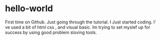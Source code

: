 hello-world
===========

First time on Github. Just going through the tutorial.
I Just started coding. I' ve used a bit of html css , and visual basic. Im trying to set myslef up for success by using good problem sloving tools. 
